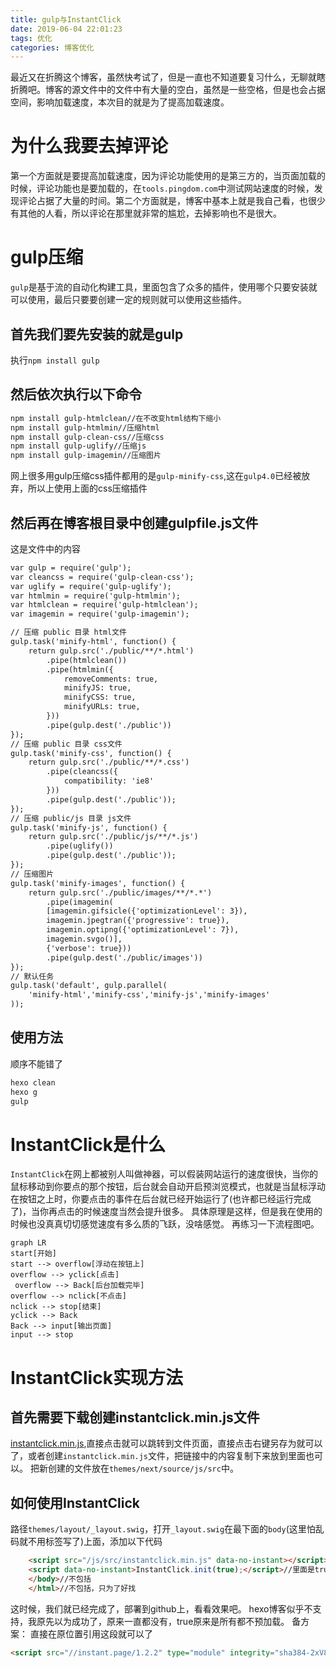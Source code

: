 ```yaml
---
title: gulp与InstantClick
date: 2019-06-04 22:01:23
tags: 优化
categories: 博客优化 
---
```

最近又在折腾这个博客，虽然快考试了，但是一直也不知道要复习什么，无聊就瞎折腾吧。博客的源文件中的文件中有大量的空白，虽然是一些空格，但是也会占据空间，影响加载速度，本次目的就是为了提高加载速度。<!--more-->

# 为什么我要去掉评论

第一个方面就是要提高加载速度，因为评论功能使用的是第三方的，当页面加载的时候，评论功能也是要加载的，在`tools.pingdom.com`中测试网站速度的时候，发现评论占据了大量的时间。第二个方面就是，博客中基本上就是我自己看，也很少有其他的人看，所以评论在那里就非常的尴尬，去掉影响也不是很大。

# gulp压缩

`gulp`是基于流的自动化构建工具，里面包含了众多的插件，使用哪个只要安装就可以使用，最后只要要创建一定的规则就可以使用这些插件。

## 首先我们要先安装的就是gulp

执行`npm install gulp`

## 然后依次执行以下命令

```html
npm install gulp-htmlclean//在不改变html结构下缩小
npm install gulp-htmlmin//压缩html
npm install gulp-clean-css//压缩css
npm install gulp-uglify//压缩js
npm install gulp-imagemin//压缩图片
```

网上很多用gulp压缩css插件都用的是`gulp-minify-css`,这在`gulp4.0`已经被放弃，所以上使用上面的css压缩插件

## 然后再在博客根目录中创建gulpfile.js文件

这是文件中的内容

```html
var gulp = require('gulp');
var cleancss = require('gulp-clean-css');
var uglify = require('gulp-uglify');
var htmlmin = require('gulp-htmlmin');
var htmlclean = require('gulp-htmlclean');
var imagemin = require('gulp-imagemin');

// 压缩 public 目录 html文件
gulp.task('minify-html', function() {
    return gulp.src('./public/**/*.html')
        .pipe(htmlclean())
        .pipe(htmlmin({
            removeComments: true,
            minifyJS: true,
            minifyCSS: true,
            minifyURLs: true,
        }))
        .pipe(gulp.dest('./public'))
});
// 压缩 public 目录 css文件
gulp.task('minify-css', function() {
    return gulp.src('./public/**/*.css')
        .pipe(cleancss({
            compatibility: 'ie8'
        }))
        .pipe(gulp.dest('./public'));
});
// 压缩 public/js 目录 js文件
gulp.task('minify-js', function() {
    return gulp.src('./public/js/**/*.js')
        .pipe(uglify())
        .pipe(gulp.dest('./public'));
});
// 压缩图片
gulp.task('minify-images', function() {
    return gulp.src('./public/images/**/*.*')
        .pipe(imagemin(
        [imagemin.gifsicle({'optimizationLevel': 3}),
        imagemin.jpegtran({'progressive': true}),
        imagemin.optipng({'optimizationLevel': 7}),
        imagemin.svgo()],
        {'verbose': true}))
        .pipe(gulp.dest('./public/images'))
});
// 默认任务
gulp.task('default', gulp.parallel(
    'minify-html','minify-css','minify-js','minify-images'
));
```

## 使用方法

顺序不能错了

```html
hexo clean
hexo g
gulp
```

# InstantClick是什么

`InstantClick`在网上都被别人叫做神器，可以假装网站运行的速度很快，当你的鼠标移动到你要点的那个按钮，后台就会自动开启预浏览模式，也就是当鼠标浮动在按钮之上时，你要点击的事件在后台就已经开始运行了(也许都已经运行完成了)，当你再点击的时候速度当然会提升很多。
具体原理是这样，但是我在使用的时候也没真真切切感觉速度有多么质的飞跃，没啥感觉。
再练习一下流程图吧。


```mermaid
graph LR
start[开始]
start --> overflow[浮动在按钮上]
overflow --> yclick[点击]
 overflow --> Back[后台加载完毕]
overflow --> nclick[不点击]
nclick --> stop[结束]
yclick --> Back
Back --> input[输出页面]
input --> stop
```

# InstantClick实现方法

## 首先需要下载创建instantclick.min.js文件

[instantclick.min.js](http://instantclick.io/v3.1.0/instantclick.min.js),直接点击就可以跳转到文件页面，直接点击右键另存为就可以了，或者创建`instantclick.min.js`文件，把链接中的内容复制下来放到里面也可以。
把新创建的文件放在`themes/next/source/js/src`中。

## 如何使用InstantClick

路径`themes/layout/_layout.swig`，打开`_layout.swig`在最下面的`body`(这里怕乱码就不用标签写了)上面，添加以下代码

```html
    <script src="/js/src/instantclick.min.js" data-no-instant></script>
    <script data-no-instant>InstantClick.init(true);</script>//里面是true就是默认所有都不预加载
    </body>//不包括
    </html>//不包括，只为了好找
```

这时候，我们就已经完成了，部署到github上，看看效果吧。
hexo博客似乎不支持，我原先以为成功了，原来一直都没有，true原来是所有都不预加载。
备方案：
直接在原位置引用这段就可以了
```html
<script src="//instant.page/1.2.2" type="module" integrity="sha384-2xV8M5griQmzyiY3CDqh1dn4z3llDVqZDqzjzcY+jCBCk/a5fXJmuZ/40JJAPeoU"></script>
```